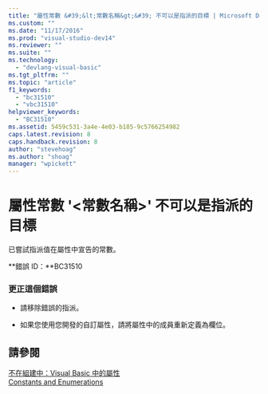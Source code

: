 ```yaml
---
title: "屬性常數 &#39;&lt;常數名稱&gt;&#39; 不可以是指派的目標 | Microsoft Docs"
ms.custom: ""
ms.date: "11/17/2016"
ms.prod: "visual-studio-dev14"
ms.reviewer: ""
ms.suite: ""
ms.technology: 
  - "devlang-visual-basic"
ms.tgt_pltfrm: ""
ms.topic: "article"
f1_keywords: 
  - "bc31510"
  - "vbc31510"
helpviewer_keywords: 
  - "BC31510"
ms.assetid: 5459c531-3a4e-4e03-b185-9c5766254982
caps.latest.revision: 8
caps.handback.revision: 8
author: "stevehoag"
ms.author: "shoag"
manager: "wpickett"
---
```

# 屬性常數 &#39;&lt;常數名稱&gt;&#39; 不可以是指派的目標
已嘗試指派值在屬性中宣告的常數。  
  
 **錯誤 ID：**BC31510  
  
### 更正這個錯誤  
  
-   請移除錯誤的指派。  
  
-   如果您使用您開發的自訂屬性，請將屬性中的成員重新定義為欄位。  
  
## 請參閱  
 [不在組建中：Visual Basic 中的屬性](http://msdn.microsoft.com/zh-tw/620bfc0e-4582-4c8b-8432-ebc5c3dccc22)   
 [Constants and Enumerations](/dotnet/visual-basic/language-reference/constants-and-enumerations)